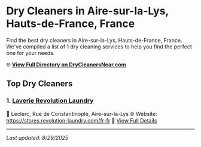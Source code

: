 # Dry Cleaners in Aire-sur-la-Lys, Hauts-de-France, France

Find the best dry cleaners in Aire-sur-la-Lys, Hauts-de-France, France. We've compiled a list of 1 dry cleaning services to help you find the perfect one for your needs.

🌐 **[View Full Directory on DryCleanersNear.com](https://drycleanersnear.com/city/France/Hauts-de-France/Aire-sur-la-Lys)**

## Top Dry Cleaners

### 1. [Laverie Revolution Laundry](https://drycleanersnear.com/dryCleaner/68ae67d1c95ff2c6096b192a/laverie-revolution-laundry)
📍 Leclerc, Rue de Constantinople, Aire-sur-la-Lys
🌐 Website: https://stores.revolution-laundry.com/fr-fr
🔗 [View Full Details](https://drycleanersnear.com/dryCleaner/68ae67d1c95ff2c6096b192a/laverie-revolution-laundry)


---

*Last updated: 8/29/2025*
